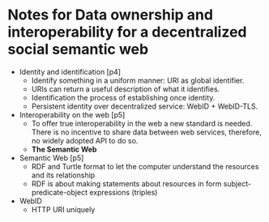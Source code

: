 # Notes for Data ownership and interoperability for a decentralized social semantic web

* Identity and identification [p4]
  * Identify something in a uniform manner: URI as global identifier.
  * URIs can return a useful description of what it identifies.
  * Identification the process of establishing once identity.
  * Persistent identity over decentralized service: WebID + WebID-TLS.
* Interoperability on the web [p5]
  * To offer true interoperability in the web a new standard is needed. There is no incentive to share data between web services, therefore, no widely adopted API to do so.
  * **The Semantic Web**
* Semantic Web [p5]
  * RDF and Turtle format to let the computer understand the resources and its relationship
  * RDF is about making statements about resources in form subject-predicate-object expressions (triples)
* WebID
  * HTTP URI uniquely
